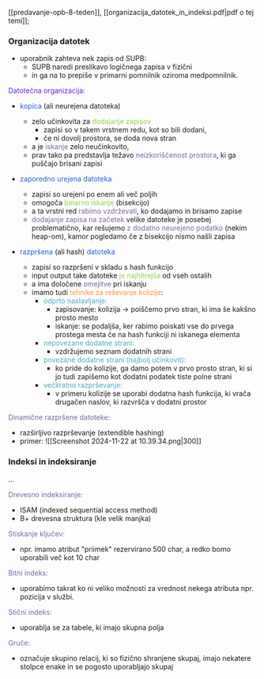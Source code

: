 [[predavanje-opb-8-teden]], [[organizacija_datotek_in_indeksi.pdf|pdf o tej temi]];

### Organizacija datotek
- uporabnik zahteva nek zapis od SUPB:
	- SUPB naredi preslikavo logičnega zapisa v fizični
	- in ga na to prepiše v primarni pomnilnik oziroma medpomnilnik.

<font color="#6425d0">Datotečna organizacija:</font>
- <font color="#245bdb">kopica</font> (ali neurejena datoteka)
	- zelo učinkovita za <font color="#92d050">dodajanje zapisov</font>
		- zapisi so v takem vrstnem redu, kot so bili dodani,
		- če ni dovolj prostora, se doda nova stran
	- a je <font color="#8064a2">iskanje</font> zelo neučinkovito,
	- prav tako pa predstavlja težavo <font color="#8064a2">neizkoriščenost prostora</font>, ki ga puščajo brisani zapisi

- <font color="#245bdb">zaporedno urejena datoteka</font>
	- zapisi so urejeni po enem ali več poljih
	- omogoča <font color="#92d050">binarno iskanje</font> (bisekcijo)
	- a ta vrstni red <font color="#8064a2">rabimo vzdrževati</font>, ko dodajamo in brisamo zapise
	- <font color="#8064a2">dodajanje zapisa na začetek</font> velike datoteke je posebej problematično, kar rešujemo <font color="#8064a2">z dodatno neurejeno podatko</font> (nekim heap-om), kamor pogledamo če z bisekcijo nismo našli zapisa

- <font color="#245bdb">razpršena</font> (ali hash) <font color="#245bdb">datoteka</font>
	- zapisi so razpršeni v skladu s hash funkcijo
	- input output take datoteke <font color="#92d050">je najhitrejša</font> od vseh ostalih
	- a ima določene <font color="#8064a2">omejitve</font> pri iskanju
	- imamo tudi <font color="#f79646">tehnike za reševanje kolizije</font>:
		- <font color="#4bacc6">odprto naslavljanje:</font>
			- zapisovanje: kolizija $\rightarrow$ poiščemo prvo stran, ki ima še kakšno prosto mesto
			- iskanje: se podaljša, ker rabimo poiskati vse do prvega prostega mesta če na hash funkciji ni iskanega elementa
		- <font color="#4bacc6">nepovezane dodatne strani:</font>
			- vzdržujemo seznam dodatnih strani
		- <font color="#4bacc6">povezane dodatne strani (najbolj učinkovit):</font>
			- ko pride do kolizije, ga damo potem v prvo prosto stran, ki si jo tudi zapišemo kot dodatni podatek tiste polne strani
		- <font color="#4bacc6">večkratno razprševanje:</font>
			- v primeru kolizije se uporabi dodatna hash funkcija, ki vrača drugačen naslov, ki razvršča v dodatni prostor


<font color="#8064a2">Dinamične razpršene datoteke:</font>
- razširljivo razprševanje (extendible hashing)
- primer: ![[Screenshot 2024-11-22 at 10.39.34.png|300]]

### Indeksi in indeksiranje

...

<font color="#8064a2">Drevesno indeksiranje:</font>
- ISAM (indexed sequential access method)
- B+ drevesna struktura (kle velik manjka)

<font color="#8064a2">Stiskanje ključev:</font>
- npr. imamo atribut "priimek" rezervirano 500 char, a redko bomo uporabili več kot 10 char

<font color="#8064a2">Bitni indeks:</font>
- uporabimo takrat ko ni veliko možnosti za vrednost nekega atributa npr. pozicija v službi.

<font color="#8064a2">Stični indeks:</font>
- uporablja se za tabele, ki imajo skupna polja

<font color="#8064a2">Gruče:</font>
- označuje skupino relacij, ki so fizično shranjene skupaj, imajo nekatere stolpce enake in se pogosto uporabljajo skupaj